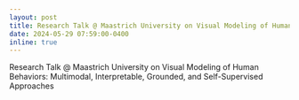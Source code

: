 ```yaml
---
layout: post
title: Research Talk @ Maastrich University on Visual Modeling of Human Behaviors - Multimodal, Interpretable, Grounded, and Self-Supervised Approaches
date: 2024-05-29 07:59:00-0400
inline: true
---
```

Research Talk @ Maastrich University on Visual Modeling of Human Behaviors: Multimodal, Interpretable, Grounded, and Self-Supervised Approaches